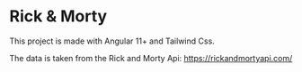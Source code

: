 # Rick & Morty

This project is made with Angular 11+ and Tailwind Css.

The data is taken from the Rick and Morty Api: https://rickandmortyapi.com/
